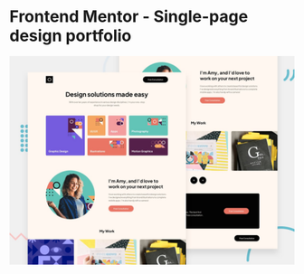 # Frontend Mentor - Single-page design portfolio

![Design preview for the Single-page design portfolio coding challenge](./preview.jpg)
